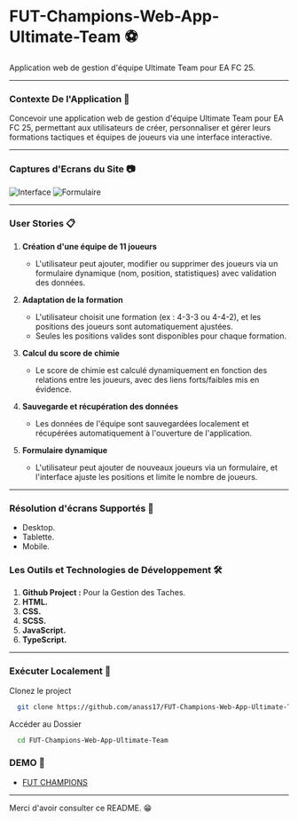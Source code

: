 # FUT-Champions-Web-App-Ultimate-Team ⚽
Application web de gestion d'équipe Ultimate Team pour EA FC 25.

-------------------------------------------------

### Contexte De l'Application 🔭
Concevoir une application web de gestion d'équipe Ultimate Team pour EA FC 25, permettant aux utilisateurs de créer, personnaliser et gérer leurs formations tactiques et équipes de joueurs via une interface interactive.

---------------------------------------------------

### Captures d'Ecrans du Site 📷

![Interface](https://github.com/user-attachments/assets/c1b6a55e-99b2-4b2c-9cfb-b661dfaa6df7)
![Formulaire](https://github.com/user-attachments/assets/6a21c129-f9f1-4b2e-90a7-f50f79e03f36)


-------------------------------------------------------------

### User Stories 📋
1. **Création d'une équipe de 11 joueurs**
    - L'utilisateur peut ajouter, modifier ou supprimer des joueurs via un formulaire dynamique (nom, position, statistiques) avec validation des données.

2. **Adaptation de la formation**
    - L'utilisateur choisit une formation (ex : 4-3-3 ou 4-4-2), et les positions des joueurs sont automatiquement ajustées.
    - Seules les positions valides sont disponibles pour chaque formation.

3. **Calcul du score de chimie**
    - Le score de chimie est calculé dynamiquement en fonction des relations entre les joueurs, avec des liens forts/faibles mis en évidence.

4. **Sauvegarde et récupération des données**
    - Les données de l'équipe sont sauvegardées localement et récupérées automatiquement à l'ouverture de l'application.

5. **Formulaire dynamique**
    - L'utilisateur peut ajouter de nouveaux joueurs via un formulaire, et l'interface ajuste les positions et limite le nombre de joueurs.

----------------------------------------------------------------------

### Résolution d'écrans Supportés 📱

- Desktop.
- Tablette.
- Mobile.

### Les Outils et Technologies de Développement 🛠

1. **Github Project :** Pour la Gestion des Taches.
2. **HTML.**
3. **CSS.**
4. **SCSS.**
5. **JavaScript.**
6. **TypeScript.**

-----------------------------------------------------------------------

### Exécuter Localement 💾

Clonez le project

```bash
  git clone https://github.com/anass17/FUT-Champions-Web-App-Ultimate-Team
```

Accéder au Dossier

```bash
  cd FUT-Champions-Web-App-Ultimate-Team
```

### DEMO 🔗

- [FUT CHAMPIONS](https://anass17.github.io/FUT-Champions-Web-App-Ultimate-Team/)

--------------------------------------------------------------------------

Merci d'avoir consulter ce README. 😁
